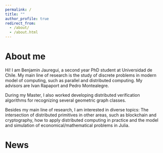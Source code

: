 ```yaml
---
permalink: /
title: ""
author_profile: true
redirect_from: 
  - /about/
  - /about.html
---
```


About me
======

Hi! I am Benjamin Jauregui, a second year PhD student at Universidad de Chile. My main line of research is the study of discrete problems in modern model of computing, such as parallel and distributed computing. My advisors are Ivan Rapaport and Pedro Montealegre.

During my Master, I also worked developing distributed verification algorithms for recognizing several geometric graph classes.

Besides my main line of research, I am interested in diverse topics: The intersection of distributed primitives in other areas, such as blockchain and cryptography, how to apply distributed computing in practice and the model and simulation of economical/mathematical problems in Julia.

News
======
